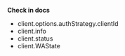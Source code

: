**Check in docs**
- client.options.authStrategy.clientId
- client.info
- client.status 
- client.WAState